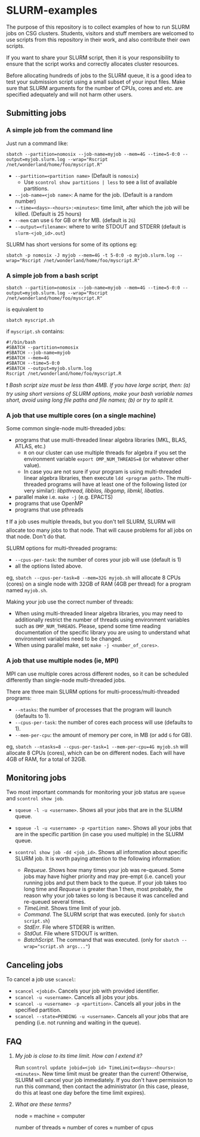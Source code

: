 # SLURM-examples

The purpose of this repository is to collect examples of how to run SLURM jobs on CSG clusters.
Students, visitors and stuff members are welcomed to use scripts from this repository in their work, and also contribute their own scripts.

If you want to share your SLURM script, then it is your responsibility to ensure that the script works and correctly allocates cluster resources.

Before allocating hundreds of jobs to the SLURM queue, it is a good idea to test your submission script using a small subset of your input files. Make sure that SLURM arguments for the number of CPUs, cores and etc. are specified adequately and will not harm other users.

## Submitting jobs

### A simple job from the command line
Just run a command like: 
```
sbatch --partition=nomosix --job-name=myjob --mem=4G --time=5-0:0 --output=myjob.slurm.log --wrap="Rscript /net/wonderland/home/foo/myscript.R"
```
- `--partition=<partition name>` (Default is `nomosix`)
    - Use `scontrol show partitions | less` to see a list of available partitions.
- `--job-name=<job name>`: A name for the job. (Default is a random number) 
- `--time=<days>-<hours>:<minutes>`: time limit, after which the job will be killed. (Default is 25 hours)
- `--mem` can use `G` for GB or `M` for MB. (default is `2G`)
- `--output=<filename>`: where to write STDOUT and STDERR (default is `slurm-<job_id>.out`)

SLURM has short versions for some of its options eg:
```
sbatch -p nomosix -J myjob --mem=4G -t 5-0:0 -o myjob.slurm.log --wrap="Rscript /net/wonderland/home/foo/myscript.R"
```

### A simple job from a bash script
```
sbatch --partition=nomosix --job-name=myjob --mem=4G --time=5-0:0 --output=myjob.slurm.log --wrap="Rscript /net/wonderland/home/foo/myscript.R"
```
is equivalent to 
```
sbatch myscript.sh
```
if `myscript.sh` contains:
```
#!/bin/bash
#SBATCH --partition=nomosix
#SBATCH --job-name=myjob
#SBATCH --mem=4G
#SBATCH --time=5-0:0
#SBATCH --output=myjob.slurm.log
Rscript /net/wonderland/home/foo/myscript.R
```

:exclamation: _Bash script size must be less than 4MB. If you have large script, then: (a) try using short versions of SLURM options, make your bash variable names short, avoid using long file paths and file names; (b) or try to split it._ 


### A job that use multiple cores (on a single machine)
Some common single-node multi-threaded jobs:
- programs that use multi-threaded linear algebra libraries (MKL, BLAS, ATLAS, etc.)
    - `R` on our cluster can use multiple threads for algebra if you set the environment variable `export OMP_NUM_THREADS=8` (or whatever other value).
    - In case you are not sure if your program is using multi-threaded linear algebra libraries, then execute `ldd <program path>`. The multi-threaded programs will have at least one of the following listed (or very similar): *libpthread, libblas, libgomp, libmkl, libatlas*.
- parallel make i.e. `make -j` (e.g. EPACTS)
- programs that use OpenMP
- programs that use pthreads

:exclamation: If a job uses multiple threads, but you don't tell SLURM, SLURM will allocate too many jobs to that node. That will cause problems for all jobs on that node.  Don't do that.

SLURM options for multi-threaded programs:
- `--cpus-per-task`: the number of cores your job will use (default is 1)
- all the options listed above.

eg, `sbatch --cpus-per-task=8 --mem=32G myjob.sh` will allocate 8 CPUs (cores) on a single node with 32GB of RAM (4GB per thread) for a program named `myjob.sh`.

Making your job use the correct number of threads:
- When using multi-threaded linear algebra libraries, you may need to additionally restrict the number of threads using environment variables such as `OMP_NUM_THREADS`. Please, spend some time reading documentation of the specific library you are using to understand what environment variables need to be changed.
- When using parallel make, set `make -j <number_of_cores>`.


### A job that use multiple nodes (ie, MPI)

MPI can use multiple cores across different nodes, so it can be scheduled differently than single-node multi-threaded jobs.

There are three main SLURM options for multi-process/multi-threaded programs:

* `--ntasks`: the number of processes that the program will launch (defaults to 1).
* `--cpus-per-task`: the number of cores each process will use (defaults to 1).
* `--mem-per-cpu`: the amount of memory per core, in MB (or add `G` for GB).

eg, `sbatch --ntasks=8 --cpus-per-task=1 --mem-per-cpu=4G myjob.sh` will allocate 8 CPUs (cores), which can be on different nodes.  Each will have 4GB of RAM, for a total of 32GB.


## Monitoring jobs

Two most important commands for monitoring your job status are `squeue` and `scontrol show job`.

- `squeue -l -u <username>`. Shows  all your jobs that are in the SLURM queue.
- `squeue -l -u <username> -p <partition name>`. Shows all your jobs that are in the specific partition (in case you used multiple) in the SLURM queue.

- `scontrol show job -dd <job_id>`. Shows all information about specific SLURM job. It is worth paying attention to the following information:
    - *Requeue*. Shows how many times your job was re-queued. Some jobs may have higher priority and may pre-empt (i.e. cancel) your running jobs and put them back to the queue. If your job takes too long time and *Requeue* is greater than 1 then, most probably, the reason why your job takes so long is because it was cancelled and re-queued several times.
    - *TimeLimit*. Shows time limit of your job.
    - *Command*. The SLURM script that was executed. (only for `sbatch script.sh`)
    - *StdErr*. File where STDERR is written.
    - *StdOut*. File where STDOUT is written.
    - *BatchScript*. The command that was executed. (only for `sbatch --wrap="script.sh args..."`)

## Canceling jobs

To cancel a job use `scancel`:

- `scancel <jobid>`. Cancels your job with provided identifier.
- `scancel -u <username>`. Cancels all jobs your jobs.
- `scancel -u <username> -p <partition>`. Cancels all your jobs in the specified partition.
- `scancel --state=PENDING -u <username>`. Cancels all your jobs that are pending (i.e. not running and waiting in the queue).


## FAQ

1. *My job is close to its time limit. How can I extend it?*

    Run `scontrol update jobid=<job id> TimeLimit=<days>-<hours>:<minutes>`. New time limit must be greater than the current! Otherwise, SLURM will cancel your job immediately. If you don't have permission to run this command, then contact the administrator (in this case, please, do this at least one day before the time limit expires).

2. *What are these terms?*

    node = machine = computer

    number of threads ≈ number of cores ≈ number of cpus

